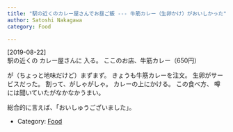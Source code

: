 ```yaml
---
title: "駅の近くのカレー屋さんでお昼ご飯 --- 牛筋カレー（生卵かけ）がおいしかった"
author: Satoshi Nakagawa
category: Food

---
```


[2019-08-22]  
 駅の近くの
カレー屋さんに
入る。
ここのお店、牛筋カレー（650円）

が（ちょっと地味だけど）まずまず。
きょうも牛筋カレーを注文。
生卵がサービスだった。
割って、がしゃがしゃ。
カレーの上にかける。
この食べ方、
噂には聞いていたがなかなかうまい。

 総合的に言えば、「おいしゅうございました」。

- Category: [Food](/categories.html#Food)

